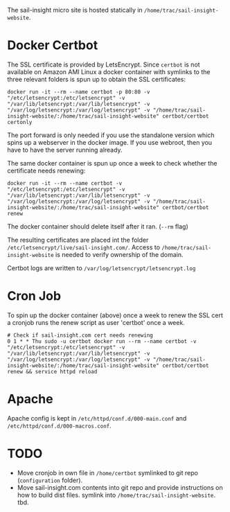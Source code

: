 The sail-insight micro site is hosted statically in `/home/trac/sail-insight-website`.

# Docker Certbot

The SSL certificate is provided by LetsEncrypt. Since `certbot` is not available on Amazon AMI Linux a docker container with symlinks to the three relevant folders is spun up to obtain the SSL certificates:

```
docker run -it --rm --name certbot -p 80:80 -v "/etc/letsencrypt:/etc/letsencrypt" -v "/var/lib/letsencrypt:/var/lib/letsencrypt" -v "/var/log/letsencrypt:/var/log/letsencrypt" -v "/home/trac/sail-insight-website/:/home/trac/sail-insight-website" certbot/certbot certonly
```

The port forward is only needed if you use the standalone version which spins up a webserver in the docker image. If you use webroot, then you have to have the server running already.

The same docker container is spun up once a week to check whether the certificate needs renewing:

```
docker run -it --rm --name certbot -v "/etc/letsencrypt:/etc/letsencrypt" -v "/var/lib/letsencrypt:/var/lib/letsencrypt" -v "/var/log/letsencrypt:/var/log/letsencrypt" -v "/home/trac/sail-insight-website/:/home/trac/sail-insight-website" certbot/certbot renew
```

The docker container should delete itself after it ran. (`--rm` flag)

The resulting certificates are placed int the folder `/etc/letsencrypt/live/sail-insight.com/`. Access to `/home/trac/sail-insight-website` is needed to verify ownership of the domain.

Certbot logs are written to `/var/log/letsencrypt/letsencrypt.log`

# Cron Job

To spin up the docker container (above) once a week to renew the SSL cert a cronjob runs the renew script as user 'certbot' once a week.

```
# Check if sail-insight.com cert needs renewing
0 1 * * Thu sudo -u certbot docker run --rm --name certbot -v "/etc/letsencrypt:/etc/letsencrypt" -v "/var/lib/letsencrypt:/var/lib/letsencrypt" -v "/var/log/letsencrypt:/var/log/letsencrypt" -v "/home/trac/sail-insight-website/:/home/trac/sail-insight-website" certbot/certbot renew && service httpd reload
```

# Apache

Apache config is kept in `/etc/httpd/conf.d/000-main.conf` and `/etc/httpd/conf.d/000-macros.conf`.


# TODO
* Move cronjob in own file in `/home/certbot` symlinked to git repo (`configuration` folder).
* Move sail-insight.com contents into git repo and provide instructions on how to build dist files. symlink into  `/home/trac/sail-insight-website`. tbd.